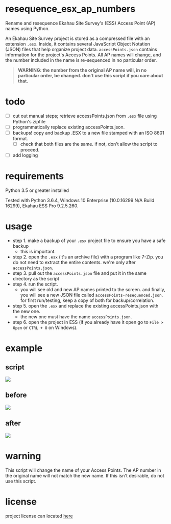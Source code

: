 # resequence_esx_ap_numbers

Rename and resequence Ekahau Site Survey's (ESS) Access Point (AP) names using Python.

An Ekahau Site Survey project is stored as a compressed file with an extension `.esx`. Inside, it contains several JavaScript Object Notation (JSON) files that help organize project data. `accessPoints.json` contains information for the project's Access Points. All AP names will change, and the number included in the name is re-sequenced in no particular order.

> **WARNING: the number from the original AP name will, in no particular order, be changed. don't use this script if you care about that.**

# todo

- [ ] cut out manual steps; retrieve accessPoints.json from `.esx` file using Python's zipfile 
- [ ] programmatically replace existing accessPoints.json. 
- [ ] backups! copy and backup .ESX to a new file stamped with an ISO 8601 format.
  - [ ] check that both files are the same. if not, don't allow the script to proceed.
- [ ] add logging

# requirements

Python 3.5 or greater installed

Tested with Python 3.6.4, Windows 10 Enterprise (10.0.16299 N/A Build 16299), Ekahau ESS Pro 9.2.5.260. 

# usage

- step 1. make a backup of your `.esx` project file to ensure you have a safe backup
  - this is important.
- step 2. open the `.esx` (it's an archive file) with a program like 7-Zip. you do not need to extract the entire contents. we're only after `accessPoints.json`.
- step 3. pull out the `accessPoints.json` file and put it in the same directory as the script
- step 4. run the script. 
  - you will see old and new AP names printed to the screen. and finally, you will see a new JSON file called `accessPoints-resequenced.json`. for first run/testing, keep a copy of both for backup/correlation.
- step 5. open the `.esx` and replace the existing accessPoints.json with the new one. 
  - the new one must have the name `accessPoints.json`.
- step 6. open the project in ESS (if you already have it open go to `File > Open` or `CTRL + O` on Windows).

# example

## script

![](https://github.com/joshschmelzle/resequence_esx_ap_numbers/blob/master/resequenceAPs.png)

## before

![](https://github.com/joshschmelzle/resequence_esx_ap_numbers/blob/master/aruba325before.PNG)

## after

![](https://github.com/joshschmelzle/resequence_esx_ap_numbers/blob/master/aruba325after.PNG)

# warning

This script will change the name of your Access Points. The AP number in the original name will not match the new name. If this isn't desirable, do not use this script.

# license

project license can located [here](https://github.com/joshschmelzle/resequence_esx_ap_numbers/blob/master/LICENSE)
